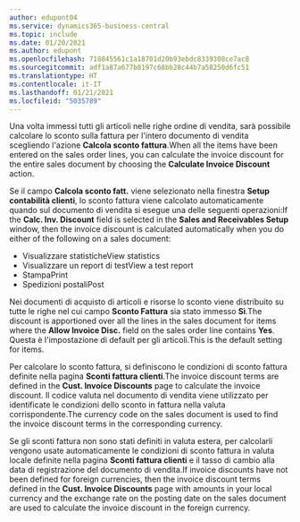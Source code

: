 ```yaml
---
author: edupont04
ms.service: dynamics365-business-central
ms.topic: include
ms.date: 01/20/2021
ms.author: edupont
ms.openlocfilehash: 718845561c1a18701d20b93ebdc8339308ce7ac8
ms.sourcegitcommit: adf1a87a677b8197c68bb28c44b7a58250d6fc51
ms.translationtype: HT
ms.contentlocale: it-IT
ms.lasthandoff: 01/21/2021
ms.locfileid: "5035789"
---
```

<span data-ttu-id="4432a-101">Una volta immessi tutti gli articoli nelle righe ordine di vendita, sarà possibile calcolare lo sconto sulla fattura per l'intero documento di vendita scegliendo l'azione **Calcola sconto fattura**.</span><span class="sxs-lookup"><span data-stu-id="4432a-101">When all the items have been entered on the sales order lines, you can calculate the invoice discount for the entire sales document by choosing the **Calculate Invoice Discount** action.</span></span>

<span data-ttu-id="4432a-102">Se il campo **Calcola sconto fatt.** viene selezionato nella finestra **Setup contabilità clienti**, lo sconto fattura viene calcolato automaticamente quando sul documento di vendita si esegue una delle seguenti operazioni:</span><span class="sxs-lookup"><span data-stu-id="4432a-102">If the **Calc. Inv. Discount** field is selected in the **Sales and Receivables Setup** window, then the invoice discount is calculated automatically when you do either of the following on a sales document:</span></span>

* <span data-ttu-id="4432a-103">Visualizzare statistiche</span><span class="sxs-lookup"><span data-stu-id="4432a-103">View statistics</span></span>
* <span data-ttu-id="4432a-104">Visualizzare un report di test</span><span class="sxs-lookup"><span data-stu-id="4432a-104">View a test report</span></span>
* <span data-ttu-id="4432a-105">Stampa</span><span class="sxs-lookup"><span data-stu-id="4432a-105">Print</span></span>
* <span data-ttu-id="4432a-106">Spedizioni postali</span><span class="sxs-lookup"><span data-stu-id="4432a-106">Post</span></span>

<span data-ttu-id="4432a-107">Nei documenti di acquisto di articoli e risorse lo sconto viene distribuito su tutte le righe nel cui campo **Sconto Fattura** sia stato immesso **Sì**.</span><span class="sxs-lookup"><span data-stu-id="4432a-107">The discount is apportioned over all the lines in the sales document for items where the **Allow Invoice Disc.** field on the sales order line contains **Yes**.</span></span> <span data-ttu-id="4432a-108">Questa è l'impostazione di default per gli articoli.</span><span class="sxs-lookup"><span data-stu-id="4432a-108">This is the default setting for items.</span></span>

<span data-ttu-id="4432a-109">Per calcolare lo sconto fattura, si definiscono le condizioni di sconto fattura definite nella pagina **Sconti fattura clienti**.</span><span class="sxs-lookup"><span data-stu-id="4432a-109">The invoice discount terms are defined in the **Cust. Invoice Discounts** page to calculate the invoice discount.</span></span> <span data-ttu-id="4432a-110">Il codice valuta nel documento di vendita viene utilizzato per identificate le condizioni dello sconto in fattura nella valuta corrispondente.</span><span class="sxs-lookup"><span data-stu-id="4432a-110">The currency code on the sales document is used to find the invoice discount terms in the corresponding currency.</span></span>

<span data-ttu-id="4432a-111">Se gli sconti fattura non sono stati definiti in valuta estera, per calcolarli vengono usate automaticamente le condizioni di sconto fattura in valuta locale definite nella pagina **Sconti fattura clienti** e il tasso di cambio alla data di registrazione del documento di vendita.</span><span class="sxs-lookup"><span data-stu-id="4432a-111">If invoice discounts have not been defined for foreign currencies, then the invoice discount terms defined in the **Cust. Invoice Discounts** page with amounts in your local currency and the exchange rate on the posting date on the sales document are used to calculate the invoice discount in the foreign currency.</span></span>
